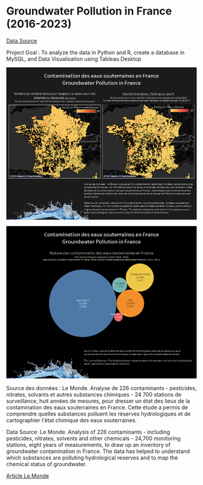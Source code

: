 # Groundwater Pollution in France (2016-2023)


<a href="https://www.data.gouv.fr/fr/datasets/300-contaminants-dans-nos-nappes-jeux-de-donnees-des-valeurs-seuils-et-mesures-2016-2023/">Data Source</a>

Project Goal : To analyze the data in Python and R, create a database in MySQL, and Data Visualisation using Tableau Desktop

![dash1](https://github.com/Pollybs/groundwater_pollution_france/blob/main/Dashboard%201.png)

![dash2](https://github.com/Pollybs/groundwater_pollution_france/blob/main/contaminants.png)

Source des données : Le Monde. Analyse de 226 contaminants - pesticides, nitrates, solvants et autres substances chimiques - 24 700 stations de surveillance, huit années de mesures, pour dresser un état des lieux de la contamination des eaux souterraines en France.  Cette étude a permis de comprendre quelles substances polluent les réserves hydrologiques et de cartographier l'état chimique des eaux souterraines.

Data Source: Le Monde. Analysis of 226 contaminants - including pesticides, nitrates, solvents and other chemicals - 24,700 monitoring stations, eight years of measurements, to draw up an inventory of groundwater contamination in France.  The data has helped to understand which substances are polluting hydrological reserves and to map the chemical status of groundwater.

<a href="https://www.lemonde.fr/les-decodeurs/article/2024/05/15/comment-le-monde-a-cartographie-la-pollution-des-eaux-souterraines_6233362_4355770.html"> Article Le Monde </a>
